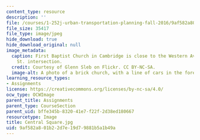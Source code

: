 ```yaml
---
content_type: resource
description: ''
file: /courses/1-252j-urban-transportation-planning-fall-2016/9af582a801b22d7e19d79881b5a1b49a_Central%20Square.jpg
file_size: 35417
file_type: image/jpeg
hide_download: true
hide_download_original: null
image_metadata:
  caption: First Baptist Church in Cambridge is close to the Western Ave. at Franklin
    St. intersection.
  credit: Courtesy of Glenn Sleb on Flickr. CC BY-NC-SA.
  image-alt: A photo of a brick church, with a line of cars in the foreground.
learning_resource_types:
- Assignments
license: https://creativecommons.org/licenses/by-nc-sa/4.0/
ocw_type: OCWImage
parent_title: Assignments
parent_type: CourseSection
parent_uid: bffe345b-8320-41e7-f22f-2d38ed180667
resourcetype: Image
title: Central Square.jpg
uid: 9af582a8-01b2-2d7e-19d7-9881b5a1b49a
---
```

